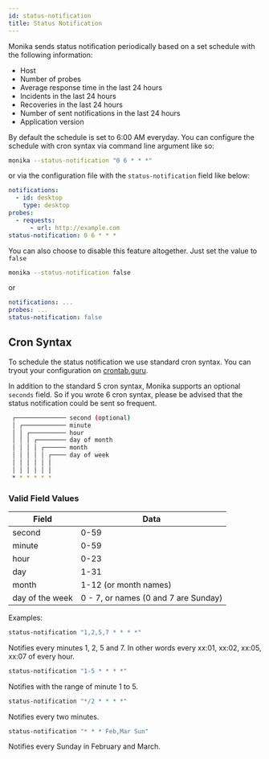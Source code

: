 ```yaml
---
id: status-notification
title: Status Notification
---
```


Monika sends status notification periodically based on a set schedule with the following information:

- Host
- Number of probes
- Average response time in the last 24 hours
- Incidents in the last 24 hours
- Recoveries in the last 24 hours
- Number of sent notifications in the last 24 hours
- Application version

By default the schedule is set to 6:00 AM everyday. You can configure the schedule with cron syntax via command line argument like so:

```bash
monika --status-notification "0 6 * * *"
```

or via the configuration file with the `status-notification` field like below:

```yml
notifications:
  - id: desktop
    type: desktop
probes:
  - requests:
      - url: http://example.com
status-notification: 0 6 * * *
```

You can also choose to disable this feature altogether. Just set the value to `false`

```bash
monika --status-notification false
```

or

```yml
notifications: ...
probes: ...
status-notification: false
```

## Cron Syntax

To schedule the status notification we use standard cron syntax. You can tryout your configuration on [crontab.guru](https://crontab.guru/).

In addition to the standard 5 cron syntax, Monika supports an optional `seconds` field. So if you wrote 6 cron syntax, please be advised that the status notification could be sent so frequent.

```bash
 ┌────────────── second (optional)
 │ ┌──────────── minute
 │ │ ┌────────── hour
 │ │ │ ┌──────── day of month
 │ │ │ │ ┌────── month
 │ │ │ │ │ ┌──── day of week
 │ │ │ │ │ │
 │ │ │ │ │ │
 * * * * * *
```

### Valid Field Values

| Field           | Data                                 |
| --------------- | ------------------------------------ |
| second          | 0-59                                 |
| minute          | 0-59                                 |
| hour            | 0-23                                 |
| day             | 1-31                                 |
| month           | 1-12 (or month names)                |
| day of the week | 0 - 7, or names (0 and 7 are Sunday) |

Examples:

```bash
status-notification "1,2,5,7 * * * *"
```

Notifies every minutes 1, 2, 5 and 7. In other words every xx:01, xx:02, xx:05, xx:07 of every hour.

```bash
status-notification "1-5 * * * *"
```

Notifies with the range of minute 1 to 5.

```bash
status-notification "*/2 * * * *"
```

Notifies every two minutes.

```bash
status-notification "* * * Feb,Mar Sun"
```

Notifies every Sunday in February and March.
